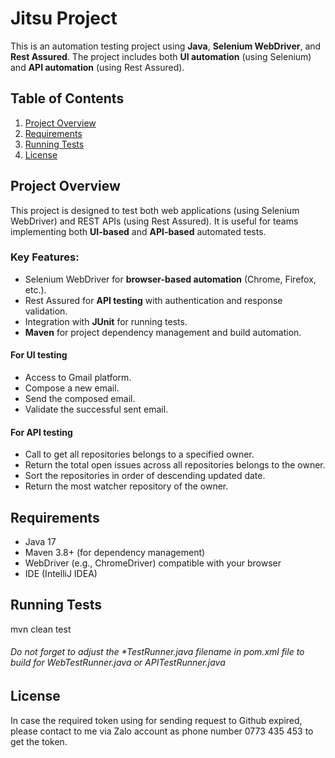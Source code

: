 # Jitsu Project

This is an automation testing project using **Java**, **Selenium WebDriver**, and **Rest Assured**. The project includes both **UI automation** (using Selenium) and **API automation** (using Rest Assured).

## Table of Contents
1. [Project Overview](#project-overview)
2. [Requirements](#requirements)
3. [Running Tests](#running-tests)
4. [License](#license)

## Project Overview
This project is designed to test both web applications (using Selenium WebDriver) and REST APIs (using Rest Assured). It is useful for teams implementing both **UI-based** and **API-based** automated tests.

### Key Features:
- Selenium WebDriver for **browser-based automation** (Chrome, Firefox, etc.).
- Rest Assured for **API testing** with authentication and response validation.
- Integration with **JUnit** for running tests.
- **Maven** for project dependency management and build automation.
#### For UI testing
- Access to Gmail platform.
- Compose a new email.
- Send the composed email.
- Validate the successful sent email.
#### For API testing
- Call to get all repositories belongs to a specified owner.
- Return the total open issues across all repositories belongs to the owner.
- Sort the repositories in order of descending updated date.
- Return the most watcher repository of the owner.

## Requirements
- Java 17
- Maven 3.8+ (for dependency management)
- WebDriver (e.g., ChromeDriver) compatible with your browser
- IDE (IntelliJ IDEA)

## Running Tests
mvn clean test
###### Do not forget to adjust the *TestRunner.java filename in pom.xml file to build for WebTestRunner.java or APITestRunner.java

## License
In case the required token using for sending request to Github expired, please contact to me via Zalo account as phone number 0773 435 453 to get the token.



